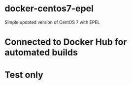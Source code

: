 # docker-centos7-epel
Simple updated version of CentOS 7 with EPEL

# Connected to Docker Hub for automated builds

# Test only